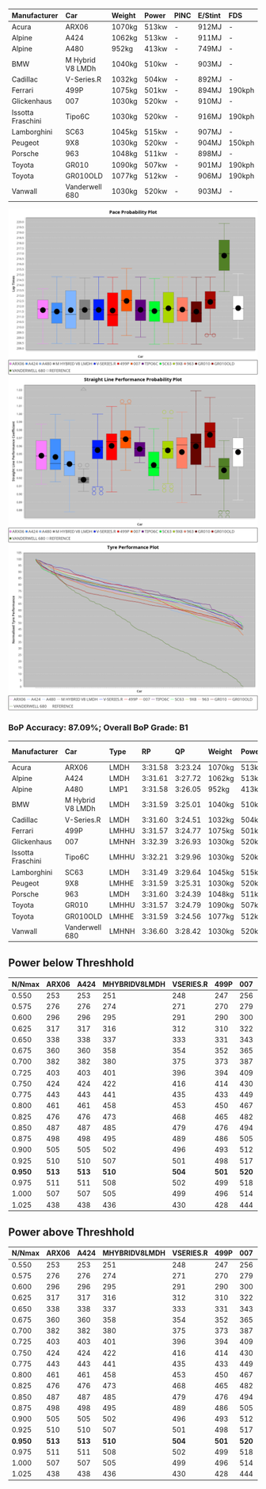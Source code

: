|Manufacturer|Car|Weight|Power|PINC|E/Stint|FDS|
|:-|:-|:-|:-|:-|:-|:-|
|Acura|ARX06|1070kg|513kw|-|912MJ|-|
|Alpine|A424|1062kg|513kw|-|911MJ|-|
|Alpine|A480|952kg|413kw|-|749MJ|-|
|BMW|M Hybrid V8 LMDh|1040kg|510kw|-|903MJ|-|
|Cadillac|V-Series.R|1032kg|504kw|-|892MJ|-|
|Ferrari|499P|1075kg|501kw|-|894MJ|190kph|
|Glickenhaus|007|1030kg|520kw|-|910MJ|-|
|Issotta Fraschini|Tipo6C|1030kg|520kw|-|916MJ|190kph|
|Lamborghini|SC63|1045kg|515kw|-|907MJ|-|
|Peugeot|9X8|1030kg|520kw|-|904MJ|150kph|
|Porsche|963|1048kg|511kw|-|898MJ|-|
|Toyota|GR010|1090kg|507kw|-|901MJ|190kph|
|Toyota|GR010OLD|1077kg|512kw|-|906MJ|190kph|
|Vanwall|Vanderwell 680|1030kg|520kw|-|903MJ|-|

![PACECHART](./IMG/ACOMETHOD.png)
![STRAIGHTLINEPERFORMANCECHART](./IMG/ACOMETHOD_sp.png)
![TYREPERFORMANCECHART](./IMG/ACOMETHOD_tw.png)

### BoP Accuracy: 87.09%; Overall BoP Grade: B1
|Manufacturer|Car|Type|RP|QP|Weight|Power¹|Threshhold|PINC|Power²|E/Stint|AVG Vmax|FDS|RDLC|L/Stint|BOP-Grade|ModelAccuracy|ModelPoints|Match%|
|:-|:-|:-|:-|:-|:-|:-|:-|:-|:-|:-|:-|:-|:-|:-|:-|:-|:-|:-|
|Acura|ARX06|LMDH|3:31.58|3:23.24|1070kg|513kw|210.0kph|-|513kw|912MJ|327.76kph|-|0.99|12|-C1|100.00%|995|77.22%|
|Alpine|A424|LMDH|3:31.61|3:27.72|1062kg|513kw|210.0kph|-|513kw|911MJ|327.79kph|-|1.00|12|~A1|81.15%|521|99.59%|
|Alpine|A480|LMP1|3:31.58|3:26.05|952kg|413kw|210.0kph|-|413kw|749MJ|323.15kph|-|0.97|11|~A1|67.92%|957|100.00%|
|BMW|M Hybrid V8 LMDh|LMDH|3:31.59|3:25.01|1040kg|510kw|210.0kph|-|510kw|903MJ|324.66kph|-|1.03|12|-A2|98.60%|1690|90.39%|
|Cadillac|V-Series.R|LMDH|3:31.60|3:24.51|1032kg|504kw|210.0kph|-|504kw|892MJ|329.20kph|-|1.03|12|+A2|91.10%|1770|94.58%|
|Ferrari|499P|LMHHU|3:31.57|3:24.77|1075kg|501kw|210.0kph|-|501kw|894MJ|328.71kph|190kph|1.02|12|~A1|84.26%|2292|98.21%|
|Glickenhaus|007|LMHNH|3:32.39|3:26.93|1030kg|520kw|210.0kph|-|520kw|910MJ|333.44kph|-|0.96|12|~A1|94.63%|1605|100.00%|
|Issotta Fraschini|Tipo6C|LMHHU|3:32.21|3:29.96|1030kg|520kw|210.0kph|-|520kw|916MJ|331.32kph|190kph|1.08|12|+B1|66.67%|96|86.66%|
|Lamborghini|SC63|LMDH|3:31.49|3:29.64|1045kg|515kw|210.0kph|-|515kw|907MJ|326.86kph|-|1.05|12|+B1|96.77%|419|88.27%|
|Peugeot|9X8|LMHHE|3:31.59|3:25.31|1030kg|520kw|210.0kph|-|520kw|904MJ|330.17kph|150kph|1.04|12|~A1|83.63%|2468|99.09%|
|Porsche|963|LMDH|3:31.60|3:24.39|1048kg|511kw|210.0kph|-|511kw|898MJ|329.24kph|-|1.01|12|-A2|93.14%|5746|94.15%|
|Toyota|GR010|LMHHU|3:31.57|3:24.79|1090kg|507kw|210.0kph|-|507kw|901MJ|328.55kph|190kph|1.00|12|~A1|87.37%|3154|96.43%|
|Toyota|GR010OLD|LMHHE|3:31.59|3:24.56|1077kg|512kw|210.0kph|-|512kw|906MJ|331.88kph|190kph|1.01|12|~A1|89.81%|1393|95.67%|
|Vanwall|Vanderwell 680|LMHNH|3:36.60|3:28.42|1030kg|520kw|210.0kph|-|520kw|903MJ|325.93kph|-|1.01|12|+Ω2|90.28%|604|-0.93%|

## Power below Threshhold
|N/Nmax|ARX06|A424|MHYBRIDV8LMDH|VSERIES.R|499P|007|TIPO6C|SC63|9X8|963|GR010|GR010OLD|VANDERWELL680|​|RPM|A480|
|:-|:-|:-|:-|:-|:-|:-|:-|:-|:-|:-|:-|:-|:-|:-|:-|:-|
|0.550|253|253|251|248|247|256|256|254|256|252|250|252|256|​|--|-|
|0.575|276|276|274|271|270|279|279|277|279|275|273|275|279|​|--|-|
|0.600|296|296|295|291|290|300|300|297|300|295|293|296|300|​|--|-|
|0.625|317|317|316|312|310|322|322|319|322|316|314|317|322|​|--|-|
|0.650|338|338|337|333|331|343|343|340|343|337|335|338|343|​|--|-|
|0.675|360|360|358|354|352|365|365|362|365|359|356|359|365|​|--|-|
|0.700|382|382|380|375|373|387|387|383|387|380|377|381|387|​|--|-|
|0.725|403|403|401|396|394|409|409|405|409|402|399|403|409|​|--|-|
|0.750|424|424|422|416|414|430|430|426|430|422|419|423|430|​|--|-|
|0.775|443|443|441|435|433|449|449|445|449|441|438|442|449|​|5000|242|
|0.800|461|461|458|453|450|467|467|463|467|459|455|460|467|​|5500|286|
|0.825|476|476|473|468|465|482|482|478|482|474|470|475|482|​|6000|320|
|0.850|487|487|485|479|476|494|494|489|494|485|482|486|494|​|6500|361|
|0.875|498|498|495|489|486|505|505|500|505|496|492|497|505|​|7000|404|
|0.900|505|505|502|496|493|512|512|507|512|503|499|504|512|​|7500|414|
|0.925|510|510|507|501|498|517|517|512|517|508|504|509|517|​|8000|410|
|**0.950**|**513**|**513**|**510**|**504**|**501**|**520**|**520**|**515**|**520**|**511**|**507**|**512**|**520**|**​**|**8500**|**413**|
|0.975|511|511|508|502|499|518|518|513|518|509|505|510|518|​|9000|207|
|1.000|507|507|505|499|496|514|514|509|514|505|502|506|514|​|--|-|
|1.025|438|438|436|430|428|444|444|440|444|436|433|437|444|​|--|-|

## Power above Threshhold
|N/Nmax|ARX06|A424|MHYBRIDV8LMDH|VSERIES.R|499P|007|TIPO6C|SC63|9X8|963|GR010|GR010OLD|VANDERWELL680|​|RPM|A480|
|:-|:-|:-|:-|:-|:-|:-|:-|:-|:-|:-|:-|:-|:-|:-|:-|:-|
|0.550|253|253|251|248|247|256|256|254|256|252|250|252|256|​|--|-|
|0.575|276|276|274|271|270|279|279|277|279|275|273|275|279|​|--|-|
|0.600|296|296|295|291|290|300|300|297|300|295|293|296|300|​|--|-|
|0.625|317|317|316|312|310|322|322|319|322|316|314|317|322|​|--|-|
|0.650|338|338|337|333|331|343|343|340|343|337|335|338|343|​|--|-|
|0.675|360|360|358|354|352|365|365|362|365|359|356|359|365|​|--|-|
|0.700|382|382|380|375|373|387|387|383|387|380|377|381|387|​|--|-|
|0.725|403|403|401|396|394|409|409|405|409|402|399|403|409|​|--|-|
|0.750|424|424|422|416|414|430|430|426|430|422|419|423|430|​|--|-|
|0.775|443|443|441|435|433|449|449|445|449|441|438|442|449|​|5000|242|
|0.800|461|461|458|453|450|467|467|463|467|459|455|460|467|​|5500|286|
|0.825|476|476|473|468|465|482|482|478|482|474|470|475|482|​|6000|320|
|0.850|487|487|485|479|476|494|494|489|494|485|482|486|494|​|6500|361|
|0.875|498|498|495|489|486|505|505|500|505|496|492|497|505|​|7000|404|
|0.900|505|505|502|496|493|512|512|507|512|503|499|504|512|​|7500|414|
|0.925|510|510|507|501|498|517|517|512|517|508|504|509|517|​|8000|410|
|**0.950**|**513**|**513**|**510**|**504**|**501**|**520**|**520**|**515**|**520**|**511**|**507**|**512**|**520**|**​**|**8500**|**413**|
|0.975|511|511|508|502|499|518|518|513|518|509|505|510|518|​|9000|207|
|1.000|507|507|505|499|496|514|514|509|514|505|502|506|514|​|--|-|
|1.025|438|438|436|430|428|444|444|440|444|436|433|437|444|​|--|-|
